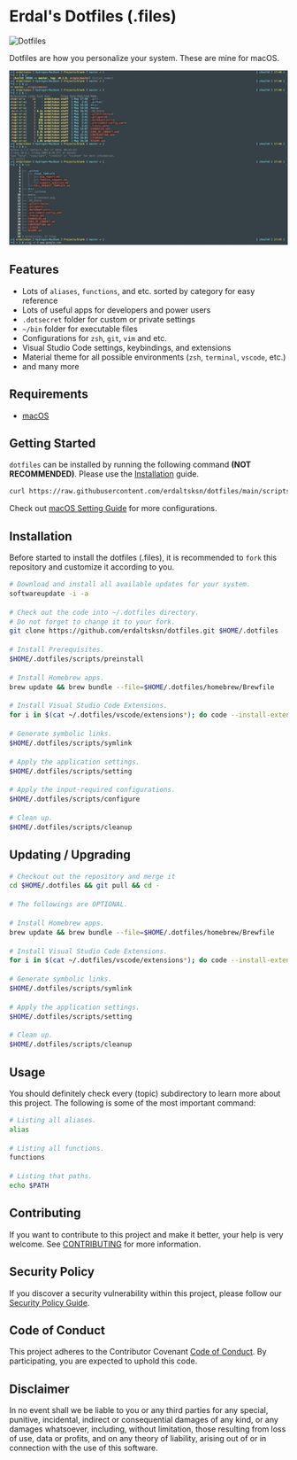 # Erdal's Dotfiles (.files)

![Dotfiles](https://github.com/erdaltsksn/dotfiles/workflows/Dotfiles/badge.svg)

Dotfiles are how you personalize your system. These are mine for macOS.

![Screenshot](assets/screenshot.png)

## Features

- Lots of `aliases`, `functions`, and etc. sorted by category for easy reference
- Lots of useful apps for developers and power users
- `.dotsecret` folder for custom or private settings
- `~/bin` folder for executable files
- Configurations for `zsh`, `git`, `vim` and etc.
- Visual Studio Code settings, keybindings, and extensions
- Material theme for all possible environments (`zsh`, `terminal`, `vscode`, etc.)
- and many more

## Requirements

- [macOS](https://www.apple.com/macos/)

## Getting Started

`dotfiles` can be installed by running the following command **(NOT RECOMMENDED)**.
Please use the [Installation](#installation) guide.

```sh
curl https://raw.githubusercontent.com/erdaltsksn/dotfiles/main/scripts/bootstrap.sh | bash
```

Check out [macOS Setting Guide](docs/macos.md) for more configurations.

## Installation

Before started to install the dotfiles (.files), it is recommended to `fork`
this repository and customize it according to you.

```sh
# Download and install all available updates for your system.
softwareupdate -i -a

# Check out the code into ~/.dotfiles directory.
# Do not forget to change it to your fork.
git clone https://github.com/erdaltsksn/dotfiles.git $HOME/.dotfiles

# Install Prerequisites.
$HOME/.dotfiles/scripts/preinstall

# Install Homebrew apps.
brew update && brew bundle --file=$HOME/.dotfiles/homebrew/Brewfile

# Install Visual Studio Code Extensions.
for i in $(cat ~/.dotfiles/vscode/extensions*); do code --install-extension $i; done

# Generate symbolic links.
$HOME/.dotfiles/scripts/symlink

# Apply the application settings.
$HOME/.dotfiles/scripts/setting

# Apply the input-required configurations.
$HOME/.dotfiles/scripts/configure

# Clean up.
$HOME/.dotfiles/scripts/cleanup
```

## Updating / Upgrading

```sh
# Checkout out the repository and merge it
cd $HOME/.dotfiles && git pull && cd -

# The followings are OPTIONAL.

# Install Homebrew apps.
brew update && brew bundle --file=$HOME/.dotfiles/homebrew/Brewfile

# Install Visual Studio Code Extensions.
for i in $(cat ~/.dotfiles/vscode/extensions*); do code --install-extension $i; done

# Generate symbolic links.
$HOME/.dotfiles/scripts/symlink

# Apply the application settings.
$HOME/.dotfiles/scripts/setting

# Clean up.
$HOME/.dotfiles/scripts/cleanup
```

## Usage

You should definitely check every (topic) subdirectory to learn more about this
project. The following is some of the most important command:

```sh
# Listing all aliases.
alias

# Listing all functions.
functions

# Listing that paths.
echo $PATH
```

## Contributing

If you want to contribute to this project and make it better, your help is very
welcome. See [CONTRIBUTING](.github/CONTRIBUTING.md) for more information.

## Security Policy

If you discover a security vulnerability within this project, please follow our
[Security Policy Guide](.github/SECURITY.md).

## Code of Conduct

This project adheres to the Contributor Covenant [Code of Conduct](.github/CODE_OF_CONDUCT.md).
By participating, you are expected to uphold this code.

## Disclaimer

In no event shall we be liable to you or any third parties for any special,
punitive, incidental, indirect or consequential damages of any kind, or any
damages whatsoever, including, without limitation, those resulting from loss of
use, data or profits, and on any theory of liability, arising out of or in
connection with the use of this software.
